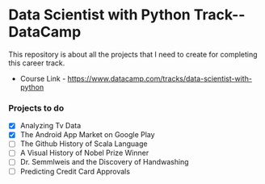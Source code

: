 # Data Scientist with Python Track--DataCamp

This repository is about all the projects that I need to create for completing this career track.

* Course Link  - https://www.datacamp.com/tracks/data-scientist-with-python

### Projects to do
- [x] Analyzing Tv Data
- [x] The Android App Market on Google Play
- [ ] The Github History of Scala Language
- [ ] A Visual History of Nobel Prize Winner
- [ ] Dr. Semmlweis and the Discovery of Handwashing
- [ ] Predicting Credit Card Approvals
